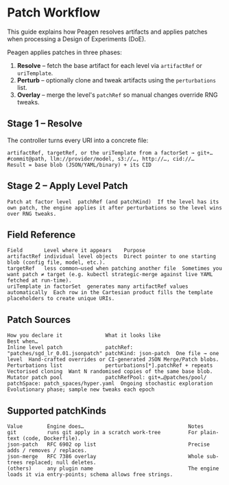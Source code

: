 # Patch Workflow

This guide explains how Peagen resolves artifacts and applies patches when processing a Design of Experiments (DoE).

Peagen applies patches in three phases:

1. **Resolve** – fetch the base artifact for each level via `artifactRef` or `uriTemplate`.
2. **Perturb** – optionally clone and tweak artifacts using the `perturbations` list.
3. **Overlay** – merge the level's `patchRef` so manual changes override RNG tweaks.

## Stage 1 – Resolve

The controller turns every URI into a concrete file:

```
artifactRef, targetRef, or the uriTemplate from a factorSet → git+…#commit@path, llm://provider/model, s3://…, http://…, cid://…
Result = base blob (JSON/YAML/binary) + its CID
```

## Stage 2 – Apply Level Patch

```text
Patch at factor level  patchRef (and patchKind)  If the level has its own patch, the engine applies it after perturbations so the level wins over RNG tweaks.
```

## Field Reference

```
Field       Level where it appears    Purpose
artifactRef individual level objects  Direct pointer to one starting blob (config file, model, etc.).
targetRef   less common—used when patching another file  Sometimes you want patch ≠ target (e.g. kubectl strategic-merge against live YAML fetched at run-time).
uriTemplate in factorSet  generates many artifactRef values automatically  Each row in the Cartesian product fills the template placeholders to create unique URIs.
```

## Patch Sources

```
How you declare it              What it looks like                        Best when…
Inline level patch              patchRef: "patches/sgd_lr_0.01.jsonpatch" patchKind: json-patch  One file → one level  Hand-crafted overrides or CI-generated JSON Merge/Patch blobs.
Perturbations list              perturbations[*].patchRef + repeats       Vectorised cloning  Want N randomised copies of the same base blob.
Mutator patch pool              patchRefPool: git+…@patches/pool/  patchSpace: patch_spaces/hyper.yaml  Ongoing stochastic exploration  Evolutionary phase; sample new tweaks each epoch
```

## Supported patchKinds

```
Value        Engine does…                                  Notes
git          runs git apply in a scratch work-tree         For plain-text (code, Dockerfile).
json-patch   RFC 6902 op list                              Precise adds / removes / replaces.
json-merge   RFC 7386 overlay                              Whole sub-trees replaced; null deletes.
(others)     any plugin name                               The engine loads it via entry-points; schema allows free strings.
```
